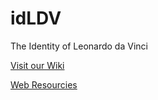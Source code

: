# idLDV
The Identity of Leonardo da Vinci

[Visit our Wiki](https://github.com/actofangel/idLDV/wiki)

[Web Resourcies](https://github.com/actofangel/idLDV/wiki/Links1)
